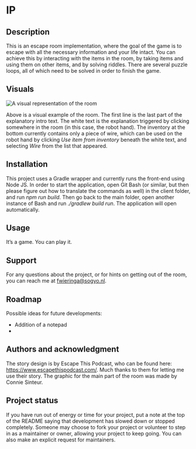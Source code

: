 # IP

## Description
This is an escape room implementation, where the goal of the game is to escape with all the necessary information and your life intact. You can achieve this by interacting with the items in the room, by taking items and using them on other items, and by solving riddles. There are several puzzle loops, all of which need to be solved in order to finish the game.

## Visuals
![A visual representation of the room](https://i.imgur.com/8yHXfHD.png)

Above is a visual example of the room. The first line is the last part of the explanatory intro text. The white text is the explanation triggered by clicking somewhere in the room (in this case, the robot hand). The inventory at the bottom currently contains only a piece of wire, which can be used on the robot hand by clicking _Use item from inventory_ beneath the white text, and selecting _Wire_ from the list that appeared.

## Installation
This project uses a Gradle wrapper and currently runs the front-end using Node JS. In order to start the application, open Git Bash (or similar, but then please figure out how to translate the commands as well) in the client folder, and run _npm run build_. Then go back to the main folder, open another instance of Bash and run _./gradlew build run_. The application will open automatically. 

## Usage
It’s a game. You can play it.

## Support
For any questions about the project, or for hints on getting out of the room, you can reach me at fwieringa@sogyo.nl.

## Roadmap
Possible ideas for future developments:
- Addition of a notepad
- 

## Authors and acknowledgment
The story design is by Escape This Podcast, who can be found here: https://www.escapethispodcast.com/. Much thanks to them for letting me use their story. 
The graphic for the main part of the room was made by Connie Sinteur.


## Project status
If you have run out of energy or time for your project, put a note at the top of the README saying that development has slowed down or stopped completely. Someone may choose to fork your project or volunteer to step in as a maintainer or owner, allowing your project to keep going. You can also make an explicit request for maintainers.
